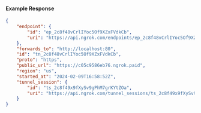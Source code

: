 <!-- Code generated for API Clients. DO NOT EDIT. -->

#### Example Response

```json
{
	"endpoint": {
		"id": "ep_2c8f48vCrlIYoc5Of9XZxFVdkCb",
		"uri": "https://api.ngrok.com/endpoints/ep_2c8f48vCrlIYoc5Of9XZxFVdkCb"
	},
	"forwards_to": "http://localhost:80",
	"id": "tn_2c8f48vCrlIYoc5Of9XZxFVdkCb",
	"proto": "https",
	"public_url": "https://c05c9586eb76.ngrok.paid",
	"region": "us",
	"started_at": "2024-02-09T16:58:52Z",
	"tunnel_session": {
		"id": "ts_2c8f49x9fXySv9gPhM7grKYtZOa",
		"uri": "https://api.ngrok.com/tunnel_sessions/ts_2c8f49x9fXySv9gPhM7grKYtZOa"
	}
}
```
